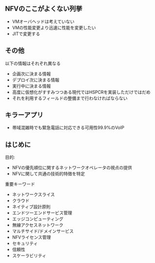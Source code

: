 

## NFVのここがよくない列挙
- VMオーバヘッドは考えていない
- VMの性能変更より迅速に性能を変更したい
- JITで変更する

## その他
以下の情報はそれぞれ異なる
- 企画次に決まる情報
- デプロイ次に決まる情報
- 実行中に決まる情報
- 高度に仮想化がすすみつつある現代ではHSPCRを実装しただけではだめ
- それを利用するフィールドの整備まで行わなければならない

## キラーアプリ

- 帯域混雑時でも緊急電話に対応できる可用性99.9%のVoIP


## はじめに
目的:
- NFVの優先順位に関するネットワークオペレータの視点の提供
- NFVに関して共通の技術的特徴を特定

重要キーワード
- ネットワークスライス
- クラウド
- ネイティブ設計原則
- エンドツーエンドサービス管理
- エッジコンピューティング
- 無線アクセスネットワーク
- マルチサイド/ドメインサービス
- NFVライセンス管理
- セキュリティ
- 信頼性
- スケーラビリティ




